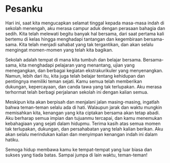 # Pesanku
Hari ini, saat kita mengucapkan selamat tinggal kepada masa-masa indah di sekolah menengah, aku merasa campur aduk dengan perasaan bahagia dan sedih. Kita telah melewati begitu banyak hal bersama, dari saat pertama kali bertemu di kelas hingga menghadapi tantangan dan kegembiraan bersama-sama. Kita telah menjadi sahabat yang tak tergantikan, dan akan selalu mengingat momen-momen yang telah kita bagikan.

Sekolah adalah tempat di mana kita tumbuh dan belajar bersama. Bersama-sama, kita menghadapi pelajaran yang menantang, ujian yang menegangkan, dan berbagai kegiatan ekstrakurikuler yang menyenangkan. Namun, lebih dari itu, kita juga telah belajar tentang kehidupan dan pentingnya memiliki teman sejati. Kamu semua telah memberikan dukungan, kepercayaan, dan canda tawa yang tak terlupakan. Aku merasa terhormat telah berbagi perjalanan sekolah ini dengan kalian semua.

Meskipun kita akan berpisah dan menjalani jalan masing-masing, ingatlah bahwa teman-teman selalu ada di hati. Walaupun jarak dan waktu mungkin memisahkan kita, kenangan yang kita ciptakan bersama akan tetap abadi. Aku berharap semua impian dan tujuanmu tercapai, dan kamu menemukan kebahagiaan yang sejati dalam hidupmu. Terima kasih atas semua momen tak terlupakan, dukungan, dan persahabatan yang telah kalian berikan. Aku akan selalu merindukan kalian dan menyimpan kenangan indah ini dalam hatiku.

Semoga hidup membawa kamu ke tempat-tempat yang luar biasa dan sukses yang tiada batas. Sampai jumpa di lain waktu, teman-teman!
